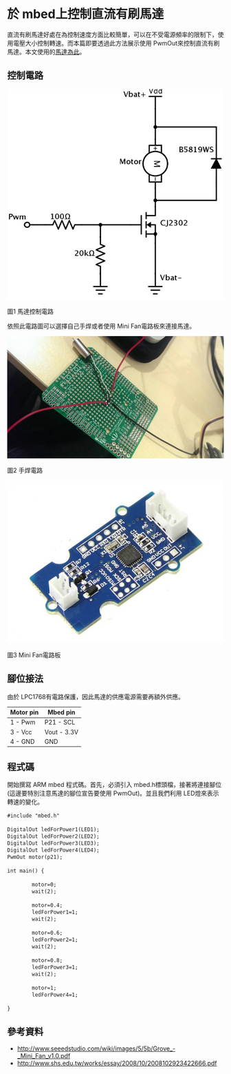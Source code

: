 # 於 mbed上控制直流有刷馬達
直流有刷馬達好處在為控制速度方面比較簡單，可以在不受電源頻率的限制下，使用電壓大小控制轉速。而本篇即要透過此方法展示使用 PwmOut來控制直流有刷馬達。本文使用的[馬達為此](http://www.seeedstudio.com/depot/Crazyflie-20-Spare-7x16-mm-coreless-DC-motor-with-connector-p-2115.html)。




## 控制電路

![圖1 馬達控制電路](images/circuit.png)

圖1 馬達控制電路



依照此電路圖可以選擇自己手焊或者使用 Mini Fan電路板來連接馬達。


![圖2 手焊電路](images/circuit2.jpeg)

圖2 手焊電路



![圖3 Mini Fan電路板](images/mini_fan.jpg)

圖3 Mini Fan電路板




## 腳位接法

由於 LPC1768有電路保護，因此馬達的供應電源需要再額外供應。

| Motor pin | Mbed pin   |
| --------- | ---------- |
| 1 - Pwm   | P21 - SCL  |
| 3 - Vcc   | Vout - 3.3V|
| 4 - GND   | GND        |




## 程式碼

開始撰寫 ARM mbed 程式碼。首先，必須引入 mbed.h標頭檔，接著將連接腳位(這邊要特別注意馬達的腳位宣告要使用 PwmOut)。並且我們利用 LED燈來表示轉速的變化。


```
#include "mbed.h"

DigitalOut ledForPower1(LED1);
DigitalOut ledForPower2(LED2);
DigitalOut ledForPower3(LED3);
DigitalOut ledForPower4(LED4);
PwmOut motor(p21);

int main() {
        
        motor=0;
        wait(2);
        
        motor=0.4;
        ledForPower1=1;
        wait(2);
        
        motor=0.6;
        ledForPower2=1;
        wait(2);
        
        motor=0.8;
        ledForPower3=1;
        wait(2);
        
        motor=1;
        ledForPower4=1;
    
}

```

## 參考資料
* http://www.seeedstudio.com/wiki/images/5/5b/Grove_-_Mini_Fan_v1.0.pdf
* http://www.shs.edu.tw/works/essay/2008/10/2008102923422666.pdf
